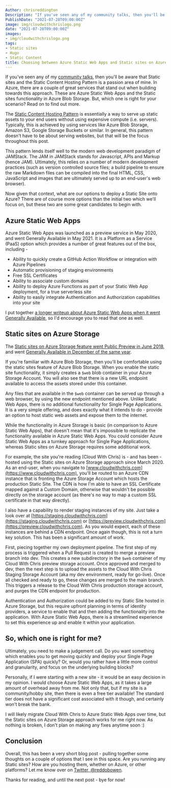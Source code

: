 ```yaml
---
Author: chrisreddington
Description: "If you've seen any of my community talks, then you'll be aware that Static sites and the Static Content Hosting Pattern is a passion area of mine. In Azure, there are a couple of great services that stand out when building towards this approach. These are Azure Static Web Apps and the Static sites functionality in Azure Blob Storage. But, which one is right for your scenario? Read on to find out more."
PublishDate: "2021-07-28T09:00:00Z"
image: img/cloudwithchrislogo.png
date: "2021-07-28T09:00:00Z"
images:
- img/cloudwithchrislogo.png
tags:
- Static sites
- Hugo
- Static Content
title: Choosing between Azure Static Web Apps and Static sites on Azure Storage
---
```

If you've seen any of my [community talks](/talk), then you'll be aware that Static sites and the Static Content Hosting Pattern is a passion area of mine. In Azure, there are a couple of great services that stand out when building towards this approach. These are Azure Static Web Apps and the Static sites functionality in Azure Blob Storage. But, which one is right for your scenario? Read on to find out more.

The [Static Content Hosting Pattern](https://docs.microsoft.com/en-us/azure/architecture/patterns/static-content-hosting) is essentially a way to serve up static assets to your end users without using expensive compute (i.e. servers). Typically, this is achieved by using services like Azure Blob Storage, Amazon S3, Google Storage Buckets or similar. In general, this pattern doesn't have to be about serving websites, but that will be the focus throughout this post.

This pattern lends itself well to the modern web development paradigm of JAMStack. The JAM in JAMStack stands for Javascript, APIs and Markup (hence JAM). Ultimately, this relies on a number of modern development practices (such as version controlled source files; a build pipeline to ensure the raw Markdown files can be compiled into the final HTML, CSS, JavaScript and images that are ultimately served up to an end-user's web browser).

Now given that context, what are our options to deploy a Static Site onto Azure? There are of course more options than the initial two which we'll focus on, but these two are some great candidates to begin with.

## Azure Static Web Apps

Azure Static Web Apps was launched as a preview service in May 2020, and went Generally Available in May 2021. It is a Platform as a Service (PaaS) option which provides a number of great features out of the box, including -

* Ability to quickly create a GitHub Action Workflow or integration with Azure Pipelines
* Automatic provisioning of staging environments
* Free SSL Certificates
* Ability to associate custom domains
* Ability to deploy Azure Functions as part of your Static Web App deployment, for a true serverless site
* Ability to easily integrate Authentication and Authorization capabilities into your site

I put together [a longer writeup about Azure Static Web Apps when it went Generally Available](blog/static-webapps-general-availability/), so I'd encourage you to read that one as well.

## Static sites on Azure Storage

The [Static sites on Azure Storage feature went Public Preview in June 2018](https://azure.microsoft.com/en-gb/updates/azure-storage-static-web-hosting-public-preview/), and went [Generally Available in December of the same year](https://azure.microsoft.com/en-gb/updates/general-availability-static-websites-on-azure-storage/).

If you're familiar with Azure Blob Storage, then you'll be comfortable using the static sites feature of Azure Blob Storage. When you enable the static site functionality, it simply creates a ``$web`` blob container in your Azure Storage Account. You will also see that there is a new URL endpoint available to access the assets stored under this container.

Any files that are available in the ``$web`` container can be served up through a web browser, by using the new endpoint mentioned above. Unlike Static Web Apps, there is no additional functionality for Single Page Applications. It is a very simple offering, and does exactly what it intends to do - provide an option to host static web assets and expose them to the internet.

While the functionality in Azure Storage is basic (in comparison to Azure Static Web Apps), that doesn't mean that it's impossible to replicate the functionality available in Azure Static Web Apps. You could consider Azure Static Web Apps as a turnkey approach for Single Page Applications, whereas Static sites on Azure Storage requires some additional work.

For example, the site you're reading (Cloud With Chris) is - and has been - hosted using the Static sites on Azure Storage approach since March 2020. As an end-user, when you navigate to [www.cloudwithchris.com](https://www.cloudwithchris.com), you'll be routed to an Azure CDN instance that is fronting the Azure Storage Account which hosts the production Static Site. The CDN is how I'm able to have an SSL Certificate mapped against a Custom Domain, otherwise that wouldn't be possible directly on the storage account (as there's no way to map a custom SSL certificate in that way directly).

I also have a capability to render staging instances of my site. Just take a look over at [https://staging.cloudwithchris.com](https://staging.cloudwithchris.com) or [https://preview.cloudwithchris.com](https://preview.cloudwithchris.com). As you would expect, each of these instances are behind a CDN endpoint. Once again though, this is not a turn key solution. This has been a significant amount of work.

First, piecing together my own deployment pipeline. The first step of my process is triggered when a Pull Request is created to merge a preview branch into dev. This creates a new subdirectory in the ``$web`` container of my Cloud With Chris preview storage account. Once approved and merged to dev, then the next step is to upload the assets to the Cloud With Chris Staging Storage Account (aka my dev environment, ready for go-live). Once all checked and ready to go, these changes are merged to the main branch. This triggers a release to the Cloud With Chris production storage account, and purges the CDN endpoint for production.

Authentication and Authorization could be added to my Static Site hosted in Azure Storage, but this require upfront planning in terms of identity providers, a service to enable that and then adding the functionality into the application. With Azure Static Web Apps, there is a streamlined experience to set this experience up and enable it within your application.

## So, which one is right for me?

Ultimately, you need to make a judgement call. Do you want something which enables you to get moving quickly and deploy your Single Page Application (SPA) quickly? Or, would you rather have a little more control and granularity, and focus on the underlying building blocks?

Personally, if I were starting with a new site - it would be an easy decision in my opinion. I would choose Azure Static Web Apps, as it takes a large amount of overhead away from me. Not only that, but if my site is a community/hobby site, then there is even a free tier available! The standard tier does not have a significant cost associated with it though, and certainly won't break the bank.

I will likely migrate Cloud With Chris to Azure Static Web Apps over time, but the Static sites on Azure Storage approach works for me right now. As nothing is broken, I don't plan on making any fixes anytime soon :)

## Conclusion

Overall, this has been a very short blog post - pulling together some thoughts on a couple of options that I see in this space. Are you running any Static sites? How are you hosting them, whether on Azure, or other platforms? Let me know over on [Twitter, @reddobowen](https://twitter.com/reddobowen).

Thanks for reading, and until the next post - bye for now!
